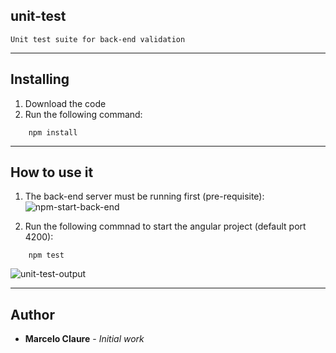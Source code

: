## unit-test
```
Unit test suite for back-end validation
```
---
## Installing

1. Download the code
2. Run the following command:
```
    npm install
```
---
## How to use it
1. The back-end server must be running first (pre-requisite):
![npm-start-back-end](https://user-images.githubusercontent.com/24611413/67206646-13af7300-f3e0-11e9-8474-040a7dc4e94d.jpg)
  
3. Run the following commnad to start the angular project (default port 4200):
```
    npm test
```
![unit-test-output](https://user-images.githubusercontent.com/24611413/67208998-8c183300-f3e4-11e9-802c-291e530a4d6a.jpg)

---
## Author

* **Marcelo Claure** - *Initial work*

